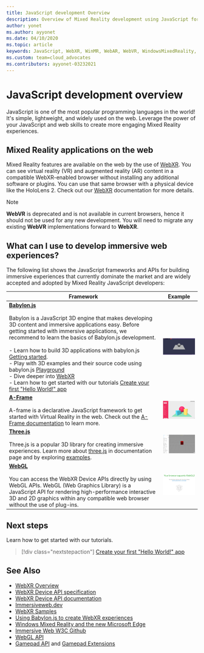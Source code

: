 ```yaml
---
title: JavaScript development Overview
description: Overview of Mixed Reality development using JavaScript for web, mobile and windows immersive headsets.
author: yonet
ms.author: ayyonet
ms.date: 04/10/2020
ms.topic: article
keywords: JavaScript, WebXR, WinMR, WebAR, WebVR, WindowsMixedReality, HoloLens, windows mixed reality, web vr, web xr, web mr, web ar, 360, 360 video, 360 videos, 360 photo, 360 photos, 360 content, immersive web, immersive-web, IW, immersiveweb
ms.custom: team=cloud_advocates
ms.contributors: ayyonet-03232021
---
```


# JavaScript development overview

JavaScript is one of the most popular programming languages in the world! It's simple, lightweight, and widely used on the web. Leverage the power of your JavaScript and web skills to create more engaging Mixed Reality experiences.

## Mixed Reality applications on the web

Mixed Reality features are available on the web by the use of [WebXR](webxr-overview.md). You can see virtual reality (VR) and augmented reality (AR) content in a compatible WebXR-enabled browser without installing any additional software or plugins. You can use that same browser with a physical device like the HoloLens 2. Check out our [WebXR](webxr-overview.md) documentation for more details.

> [!NOTE]
> **WebVR** is deprecated and is not available in current browsers, hence it should not be used for any new development. You will need to migrate any existing **WebVR** implementations forward to **WebXR**.

## What can I use to develop immersive web experiences?

The following list shows the JavaScript frameworks and APIs for building immersive experiences that currently dominate the market and are widely accepted and adopted by Mixed Reality JavaScript developers:

| Framework |Example  |
| --- | --- |
|[**Babylon.js**](https://doc.babylonjs.com/)<br/><br/> Babylon is a JavaScript 3D engine that makes developing 3D content and immersive applications easy. Before getting started with immersive applications, we recommend to learn the basics of Babylon.js development.<br/><br/>- Learn how to build 3D applications with babylon.js [Getting started](https://doc.babylonjs.com/start).<br/>- Play with 3D examples and their source code using babylon.js [Playground](https://doc.babylonjs.com/examples/)<br/>- Dive deeper into [WebXR](https://doc.babylonjs.com/divingDeeper/webXR)<br/>- Learn how to get started with our tutorials [Create your first "Hello World!" app](tutorials/babylonjs-webxr-helloworld/introduction-01.md)|![BabylonJS Logo](images/babylon.js.example.png) |
|[**A-Frame**](https://aframe.io/) <br/><br/>A-frame is a declarative JavaScript framework to get started with Virtual Reality in the web. Check out the [A-Frame documentation](https://aframe.io/docs/1.2.0/introduction/) to learn more. |![A-Frame](images/a-frame.example.png)  |
|[**Three.js**](https://threejs.org) <br/><br/>Three.js is a popular 3D library for creating immersive experiences. Learn more about [three.js](https://threejs.org/docs/index.html#manual/en/introduction/Creating-a-scene) in documentation page and by exploring [examples](https://threejs.org/examples/#webgl_animation_cloth). |![Three.js](images/three.js.example.png)  |
|[**WebGL**](https://developer.mozilla.org/en-US/docs/Web/API/WebGL_API)  <br/><br/>You can access the WebXR Device APIs directly by using WebGL APIs. WebGL (Web Graphics Library) is a JavaScript API for rendering high-performance interactive 3D and 2D graphics within any compatible web browser without the use of plug-ins. |![WebGL](images/webgl.example.png)  |

## Next steps

Learn how to get started with our tutorials.

> [!div class="nextstepaction"]
> [Create your first "Hello World!" app](tutorials/babylonjs-webxr-helloworld/introduction-01.md)

## See Also

* [WebXR Overview](webxr-overview.md)
* [WebXR Device API specification](https://immersive-web.github.io/webxr/)
* [WebXR Device API documentation](https://developer.mozilla.org/en-US/docs/Web/API/WebXR_Device_API)
* [Immersiveweb.dev](https://immersiveweb.dev/)
* [WebXR Samples](https://immersive-web.github.io/webxr-samples/)
* [Using Babylon.js to create WebXR experiences](https://doc.babylonjs.com/how_to/introduction_to_webxr)
* [Windows Mixed Reality and the new Microsoft Edge](/windows/mixed-reality/new-microsoft-edge#introducing-the-new-microsoft-edge)
* [Immersive Web W3C Github](https://github.com/immersive-web)
* [WebGL API](/previous-versions/windows/internet-explorer/ie-developer/dev-guides/bg182648(v=vs.85))
* [Gamepad API](https://msdn.microsoft.com/library/dn743630(v=vs.85).aspx) and [Gamepad Extensions](https://w3c.github.io/gamepad/extensions.html)
